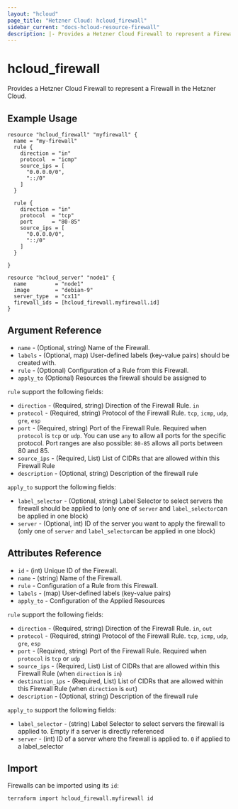 ```yaml
---
layout: "hcloud"
page_title: "Hetzner Cloud: hcloud_firewall"
sidebar_current: "docs-hcloud-resource-firewall"
description: |- Provides a Hetzner Cloud Firewall to represent a Firewall in the Hetzner Cloud.
---
```


# hcloud_firewall

Provides a Hetzner Cloud Firewall to represent a Firewall in the Hetzner Cloud.

## Example Usage

```hcl
resource "hcloud_firewall" "myfirewall" {
  name = "my-firewall"
  rule {
    direction = "in"
    protocol  = "icmp"
    source_ips = [
      "0.0.0.0/0",
      "::/0"
    ]
  }

  rule {
    direction = "in"
    protocol  = "tcp"
    port      = "80-85"
    source_ips = [
      "0.0.0.0/0",
      "::/0"
    ]
  }

}

resource "hcloud_server" "node1" {
  name         = "node1"
  image        = "debian-9"
  server_type  = "cx11"
  firewall_ids = [hcloud_firewall.myfirewall.id]
}
```

## Argument Reference

- `name` - (Optional, string) Name of the Firewall.
- `labels` - (Optional, map) User-defined labels (key-value pairs) should be created with.
- `rule` - (Optional) Configuration of a Rule from this Firewall.
- `apply_to` (Optional) Resources the firewall should be assigned to

`rule` support the following fields:

- `direction` - (Required, string) Direction of the Firewall Rule. `in`
- `protocol` - (Required, string) Protocol of the Firewall Rule. `tcp`, `icmp`, `udp`, `gre`, `esp`
- `port` - (Required, string) Port of the Firewall Rule. Required when `protocol` is `tcp` or `udp`. You can use `any`
  to allow all ports for the specific protocol. Port ranges are also possible: `80-85` allows all ports between 80 and
  85.
- `source_ips` - (Required, List) List of CIDRs that are allowed within this Firewall Rule
- `description` - (Optional, string) Description of the firewall rule

`apply_to` support the following fields:

- `label_selector` - (Optional, string) Label Selector to select servers the firewall should be applied to (only one
  of `server` and `label_selector`can be applied in one block)
- `server` - (Optional, int) ID of the server you want to apply the firewall to (only one of `server`
  and `label_selector`can be applied in one block)

## Attributes Reference

- `id` - (int) Unique ID of the Firewall.
- `name` - (string) Name of the Firewall.
- `rule` - Configuration of a Rule from this Firewall.
- `labels` - (map) User-defined labels (key-value pairs)
- `apply_to` - Configuration of the Applied Resources

`rule` support the following fields:
- `direction` - (Required, string) Direction of the Firewall Rule. `in`, `out`
- `protocol` - (Required, string) Protocol of the Firewall Rule. `tcp`, `icmp`, `udp`, `gre`, `esp`
- `port` - (Required, string) Port of the Firewall Rule. Required when `protocol` is `tcp` or `udp`
- `source_ips` - (Required, List) List of CIDRs that are allowed within this Firewall Rule (when `direction` is `in`)
- `destination_ips` - (Required, List) List of CIDRs that are allowed within this Firewall Rule (when `direction`
  is `out`)
- `description` - (Optional, string) Description of the firewall rule

`apply_to` support the following fields:
- `label_selector` - (string) Label Selector to select servers the firewall is applied to. Empty if a server is directly
  referenced
- `server` - (int) ID of a server where the firewall is applied to. `0` if applied to a label_selector

## Import

Firewalls can be imported using its `id`:

```
terraform import hcloud_firewall.myfirewall id
```
